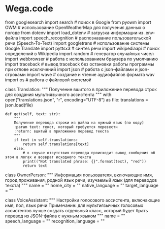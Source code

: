 # Wega.code
from googlesearch import search  # поиск в Google
from pyowm import OWM  # использование OpenWeatherMap для получения данных о погоде
from dotenv import load_dotenv  # загрузка информации из .env-файла
import speech_recognition  # распознавание пользовательской речи (Speech-To-Text)
import googletrans  # использование системы Google Translate
import pyttsx3  # синтез речи
import wikipediaapi  # поиск определений в Wikipedia
import random  # генератор случайных чисел
import webbrowser  # работа с использованием браузера по умолчанию
import traceback  # вывод traceback без остановки работы программы при отлове исключений
import json  # работа с json-файлами и json-строками
import wave  # создание и чтение аудиофайлов формата wav
import os  # работа с файловой системой

class Translation:
    """
    Получение вшитого в приложение перевода строк для создания мультиязычного ассистента
    """
    with open("translations.json", "r", encoding="UTF-8") as file:
        translations = json.load(file)

    def get(self, text: str):
        """
        Получение перевода строки из файла на нужный язык (по коду)
        :param text: текст, который требуется перевести
        :return: вшитый в приложение перевод текста
        """
        if text in self.translations:
            return self.translations[text]
        else:
            # в случае отсутствия перевода происходит вывод сообщения об этом в логах и возврат исходного текста
            print(("Not translated phrase: {}".format(text), "red"))
            return text

class OwnerPerson:
    """
    Информация  пользователя, включающие имя, город проживания, родной язык речи, изучаемый язык (для переводов текста)
    """
    name = ""
    home_city = ""
    native_language = ""
    target_language = ""

class VoiceAssistant:
    """
    Настройки голосового ассистента, включающие имя, пол, язык речи
    Примечание: для мультиязычных голосовых ассистентов лучше создать отдельный класс,
    который будет брать перевод из JSON-файла с нужным языком
    """
    name = ""
    speech_language = ""
    recognition_language = ""
